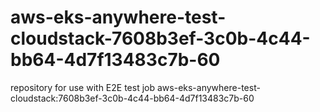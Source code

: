 # aws-eks-anywhere-test-cloudstack-7608b3ef-3c0b-4c44-bb64-4d7f13483c7b-60
repository for use with E2E test job aws-eks-anywhere-test-cloudstack:7608b3ef-3c0b-4c44-bb64-4d7f13483c7b-60
